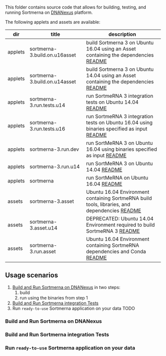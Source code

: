This folder contains source code that allows for building, testing, and running Sortmerna on [DNANexus](https://www.dnanexus.com/) platform.

The following applets and assets are available:

dir | title | description
----|-------|------------
applets | sortmerna-3.build.on.u16asset | build Sortmerna 3 on Ubuntu 16.04 using an Asset containing the dependencies [README](https://github.com/biocore/sortmerna/blob/master/dnanexus/applets/sortmerna-3.build.on.u16asset/Readme.md)
applets | sortmerna-3.build.on.u14asset | build Sortmerna 3 on Ubuntu 14.04 using an Asset containing the dependencies [README](https://github.com/biocore/sortmerna/blob/master/dnanexus/applets/sortmerna-3.build.on.u14asset/Readme.md)
applets | sortmerna-3.run.tests.u14 | run SortmeRNA 3 integration tests on Ubuntu 14.04 [README](https://github.com/biocore/sortmerna/tree/master/dnanexus/applets/sortmerna-3.run.tests.u14)
applets | sortmerna-3.run.tests.u16 | run SortmeRNA 3 integration tests on Ubuntu 16.04 using binaries specified as input  [README](https://github.com/biocore/sortmerna/blob/master/dnanexus/applets/sortmerna-3.run.tests.u16/README.md)
applets | sortmerna-3.run.dev | run SortMeRNA 3 on Ubuntu 16.04 using binaries specified as input [README](https://github.com/biocore/sortmerna/blob/master/dnanexus/applets/sortmerna-3.run.dev/README.md)
applets | sortmerna-3.run.u14 | run SortMeRNA 3 on Ubuntu 14.04 [README](https://github.com/biocore/sortmerna/blob/master/dnanexus/applets/sortmerna-3.run.u14/Readme.developer.md)
applets | sortmerna | run SortMeRNA on Ubuntu 16.04 [README](https://github.com/biocore/sortmerna/blob/master/dnanexus/applets/sortmerna/Readme.md)
assets | sortmerna-3.asset | Ubuntu 16.04 Environment containing SortmeRNA build tools, libraries, and dependencies [README](https://github.com/biocore/sortmerna/blob/master/dnanexus/assets/sortmerna-3.asset/README.md)
assets | sortmerna-3.asset.u14 | DEPRECATED: Ubuntu 14.04 Environment required to build SortmeRNA 3 [README](https://github.com/biocore/sortmerna/tree/master/dnanexus/assets/sortmerna-3.asset.u14)
assets | sortmerna-3.run.asset | Ubuntu 16.04 Environment containing SortmeRNA dependencies and Conda [README](https://github.com/biocore/sortmerna/blob/master/dnanexus/assets/sortmerna-3.run.asset/README.md)

## Usage scenarios

1. [Build and Run Sortmerna on DNANexus](build-and-run-sortmerna-on-dnanexus) in two steps:
   1. build
   2. run using the binaries from step 1
2. [Build and Run Sortmerna integration Tests](build-and-run-sortmerna-integration-tests)
3. Run `ready-to-use` Sortmerna application on your data TODO

### Build and Run Sortmerna on DNANexus

### Build and Run Sortmerna integration Tests

### Run `ready-to-use` Sortmerna application on your data
